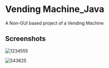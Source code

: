 # Vending Machine_Java
A Non-GUI based project of a Vending Machine

## Screenshots

![1234555](https://user-images.githubusercontent.com/43224388/88257694-f0be3200-cc83-11ea-89d6-c7db55aeecca.PNG)


![543625](https://user-images.githubusercontent.com/43224388/88257697-f156c880-cc83-11ea-91a1-2b3e876f9bb7.PNG)
